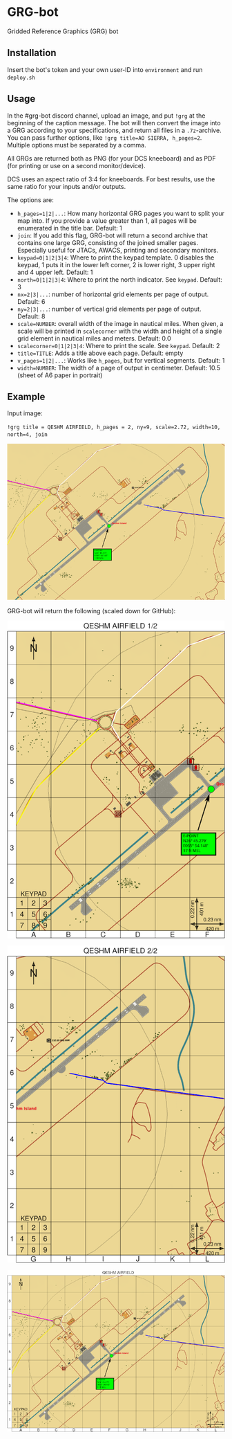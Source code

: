 <!---
GRG-bot: provide GRGs for maps via a discord bot
Copyright © 2019, 2020 132nd.Professor

This program is free software: you can redistribute it and/or modify
it under the terms of the GNU General Public License as published by
the Free Software Foundation, either version 3 of the License, or
(at your option) any later version.

This program is distributed in the hope that it will be useful,
but WITHOUT ANY WARRANTY; without even the implied warranty of
MERCHANTABILITY or FITNESS FOR A PARTICULAR PURPOSE.  See the
GNU General Public License for more details.

You should have received a copy of the GNU General Public License
along with this program.  If not, see <https://www.gnu.org/licenses/>.
-->
GRG-bot
=======
Gridded Reference Graphics (GRG) bot

Installation
------------
Insert the bot's token and your own user-ID into `environment` and run `deploy.sh`

Usage
-----
In the #grg-bot discord channel, upload an image, and put `!grg` at the beginning of the caption message. The bot will then convert the image into a GRG according to your specifications, and return all files in a `.7z`-archive. You can pass further options, like `!grg title=AO SIERRA, h_pages=2`. Multiple options must be separated by a comma.

All GRGs are returned both as PNG (for your DCS kneeboard) and as PDF (for printing or use on a second monitor/device).

DCS uses an aspect ratio of 3:4 for kneeboards. For best results, use the same ratio for your inputs and/or outputs.

The options are:

* `h_pages=1|2|...`: How many horizontal GRG pages you want to split your map into. If you provide a value greater than 1, all pages will be enumerated in the title bar. Default: 1
* `join`: If you add this flag, GRG-bot will return a second archive that contains one large GRG, consisting of the joined smaller pages. Especially useful for JTACs, AWACS, printing and secondary monitors.
* `keypad=0|1|2|3|4`: Where to print the keypad template. 0 disables the keypad, 1 puts it in the lower left corner, 2 is lower right, 3 upper right and 4 upper left. Default: 1
* `north=0|1|2|3|4`: Where to print the north indicator. See `keypad`. Default: 3
* `nx=2|3|...`: number of horizontal grid elements per page of output. Default: 6
* `ny=2|3|...`: number of vertical grid elements per page of output. Default: 8
* `scale=NUMBER`: overall width of the image in nautical miles. When given, a scale will be printed in `scalecorner` with the width and height of a single grid element in nautical miles and meters. Default: 0.0
* `scalecorner=0|1|2|3|4`: Where to print the scale. See `keypad`. Default: 2
* `title=TITLE`: Adds a title above each page. Default: empty
* `v_pages=1|2|...`: Works like `h_pages`, but for vertical segments. Default: 1
* `width=NUMBER`: The width of a page of output in centimeter. Default: 10.5 (sheet of A6 paper in portrait)

Example
-------
Input image:

`!grg title = QESHM AIRFIELD, h_pages = 2, ny=9, scale=2.72, width=10, north=4, join`

![Input image](doc/QESHM_airfield.png "Input image") 

GRG-bot will return the following (scaled down for GitHub):

![Output page 1](doc/grg-0.png "output page 1") 

![Output page 2](doc/grg-1.png "output page 2") 

![Output page 3](doc/grg-single.png "output page 3") 
